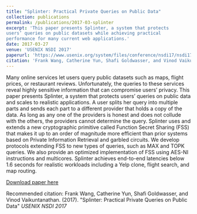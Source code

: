 ```yaml
---
title: "Splinter: Practical Private Queries on Public Data"
collection: publications
permalink: /publications/2017-03-splinter
excerpt: 'This paper presents Splinter, a system that protects
users’ queries on public datasets while achieving practical
performance for many current web applications.'
date: 2017-03-27
venue: 'USENIX NSDI 2017'
paperurl: 'https://www.usenix.org/system/files/conference/nsdi17/nsdi17-wang-frank.pdf'
citation: 'Frank Wang, Catherine Yun, Shafi Goldwasser, and Vinod Vaikuntanathan. (2017). &quot;Splinter: Practical Private Queries on Public Data.&quot; <i>USENIX NSDI 2017</i>. 1(1).'
---
```

Many online services let users query public datasets such as maps, flight prices, or restaurant reviews. Unfortunately, the queries to these services reveal highly sensitive information that can compromise users’ privacy. This paper presents Splinter, a system that protects users’ queries on public data and scales to realistic applications. A user splits her query into multiple parts and sends each part to a different provider that holds a copy of the data. As long as any one of the providers is honest and does not collude with the others, the providers cannot determine the query. Splinter uses and extends a new cryptographic primitive called Function Secret Sharing (FSS) that makes it up to an order of magnitude more efficient than prior systems based on Private Information Retrieval and garbled circuits. We develop protocols extending FSS to new types of queries, such as MAX and TOPK queries. We also provide an optimized implementation of FSS using AES-NI instructions and multicores. Splinter achieves end-to-end latencies below 1.6 seconds for realistic workloads including a Yelp clone, flight search, and map routing.

[Download paper here](https://www.usenix.org/system/files/conference/nsdi17/nsdi17-wang-frank.pdf)

Recommended citation: Frank Wang, Catherine Yun, Shafi Goldwasser, and Vinod Vaikuntanathan. (2017). &quot;Splinter: Practical Private Queries on Public Data&quot; <i>USENIX NSDI 2017</i>
